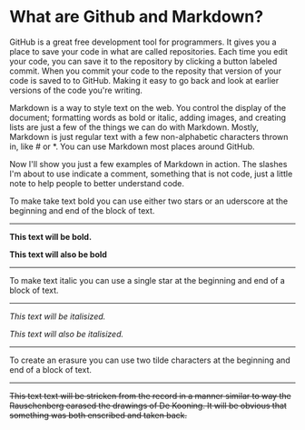 # What are Github and Markdown?

GitHub is a great free development tool for programmers. It gives you a place to save your code in what are called repositories.
Each time you edit your code, you can save it to the repository by clicking a button labeled commit. When you commit your code to the
reposity that version of your code is saved to to GitHub. Making it easy to go back and look at earlier versions of the code you're
writing.

Markdown is a way to style text on the web. You control the display of the document; formatting words as bold or italic, adding images, 
and creating lists are just a few of the things we can do with Markdown. Mostly, Markdown is just regular text with a few non-alphabetic
characters thrown in, like # or *. You can use Markdown most places around GitHub.

Now I'll show you just a few examples of Markdown in action. The slashes I'm about to use indicate a comment, something that is not code, 
just a little note to help people to better understand code. 

To make take text bold you can use either two stars or an uderscore at the beginning and end of the block of text.

---

**This text will be bold.**


__This text will also be bold__

---

To make text italic you can use a single star at the beginning and end of a block of text.

---

*This text will be italisized.*

_This text will also be italisized._


---


To create an erasure you can use two tilde characters at the beginning and end of a block of text.

---

~~This text text will be stricken from the record in a manner similar to way the Rauschenberg earased the drawings of De Kooning. It will
be obvious that something was both enscribed and taken back.~~

